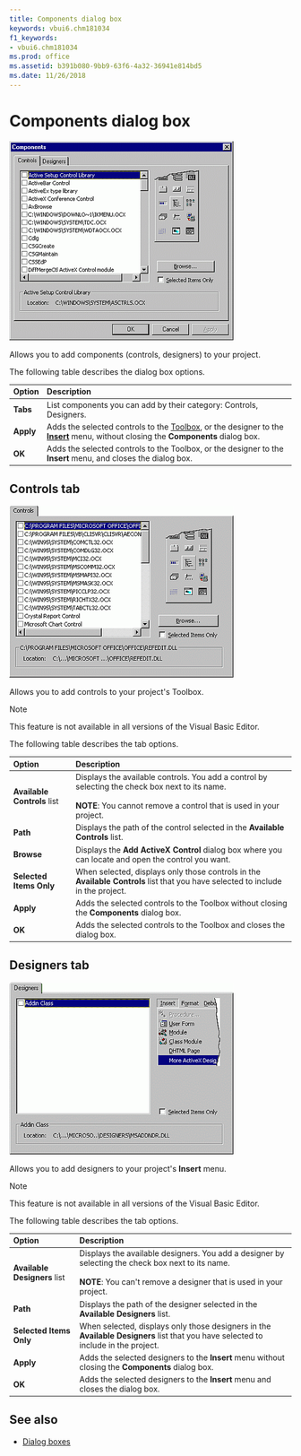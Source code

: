 ```yaml
---
title: Components dialog box
keywords: vbui6.chm181034
f1_keywords:
- vbui6.chm181034
ms.prod: office
ms.assetid: b391b080-9bb9-63f6-4a32-36941e814bd5
ms.date: 11/26/2018
---
```



# Components dialog box

![Components dialog box](../../../images/va5lxx1_ZA01201778.gif)

Allows you to add components (controls, designers) to your project.

The following table describes the dialog box options.

|Option|Description|
|:-----|:----------|
|**Tabs**|List components you can add by their category: Controls, Designers. |
|**Apply**|Adds the selected controls to the [Toolbox](toolbox.md), or the designer to the **[Insert](insert-menu.md)** menu, without closing the **Components** dialog box.|
|**OK**|Adds the selected controls to the Toolbox, or the designer to the **Insert** menu, and closes the dialog box.|

## Controls tab

![Controls tab](../../../images/addcc_ZA01201563.gif)

Allows you to add controls to your project's Toolbox.

> [!NOTE] 
> This feature is not available in all versions of the Visual Basic Editor.

The following table describes the tab options.

|Option|Description|
|:-----|:----------|
|**Available Controls** list |Displays the available controls. You add a control by selecting the check box next to its name.<br/><br/>**NOTE**: You cannot remove a control that is used in your project.|
|**Path**|Displays the path of the control selected in the **Available Controls** list.|
|**Browse**|Displays the **Add ActiveX Control** dialog box where you can locate and open the control you want.|
|**Selected Items Only**|When selected, displays only those controls in the **Available Controls** list that you have selected to include in the project.|
|**Apply**|Adds the selected controls to the Toolbox without closing the **Components** dialog box.|
|**OK**|Adds the selected controls to the Toolbox and closes the dialog box.|

## Designers tab

![Designers tab](../../../images/va267r1_ZA01201775.gif)

Allows you to add designers to your project's **Insert** menu.

> [!NOTE] 
> This feature is not available in all versions of the Visual Basic Editor.

The following table describes the tab options.

|Option|Description|
|:-----|:----------|
|**Available Designers** list |Displays the available designers. You add a designer by selecting the check box next to its name.<br/><br/>**NOTE**: You can't remove a designer that is used in your project.|
|**Path**|Displays the path of the designer selected in the **Available Designers** list.|
|**Selected Items Only**|When selected, displays only those designers in the **Available Designers** list that you have selected to include in the project.|
|**Apply**|Adds the selected designers to the **Insert** menu without closing the **Components** dialog box.|
|**OK**|Adds the selected designers to the **Insert** menu and closes the dialog box.|

## See also

- [Dialog boxes](../dialog-boxes.md)